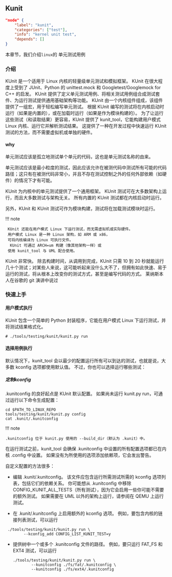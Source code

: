 ## Kunit

```json
"node" {
    "label": "kunit",
    "categories": ["test"],
    "info": "kernel unit test",
    "depends": []
}
```

本章节，我们介绍`linux`的 单元测试用例 





### 介绍

KUnit 是一个适用于 Linux 内核的轻量级单元测试和模拟框架。 KUnit 在很大程度上受到了 JUnit、Python 的 unittest.mock 和 Googletest/Googlemock for C++ 的启发。 KUnit 提供了定义单元测试用例、将相关测试用例组合成测试套件、为运行测试提供通用基础架构等功能。 KUnit 由一个内核组件组成，该组件提供了一组宏，用于轻松编写单元测试。 根据 KUnit 编写的测试将在内核启动时运行（如果是内置的），或在加载时运行（如果是作为模块构建的）。 为了让运行这些测试（和读取结果）更容易，KUnit 提供了 kunit_tool，它能构建用户模式 Linux 内核、运行它并解析测试结果。 这提供了一种在开发过程中快速运行 KUnit 测试的方法，而不需要虚拟机或单独的硬件。





#### why

单元测试应该是孤立地测试单个单元的代码，这也是单元测试名称的由来。 

单元测试应该是最小粒度的测试，因此应该允许在被测代码中测试所有可能的代码路径；这只有在被测代码非常小，并且不存在测试控制之外的任何外部依赖（如硬件）的情况下才有可能。

 KUnit 为内核中的单元测试提供了一个通用框架。 KUnit 测试可在大多数架构上运行，而且大多数测试与架构无关。 所有内置的 KUnit 测试都在内核启动时运行。

 另外，KUnit 和 KUnit 测试可作为模块构建，测试将在加载测试模块时运行。



 !!! note

   

     KUnit 还能在用户模式 Linux 下运行测试，而无需虚拟机或实际硬件。
     用户模式 Linux 是一种 Linux 架构，如 ARM 或 x86，
     可将内核编译为 Linux 可执行文件。
      KUnit 可通过 ARCH=um 构建（像其他架构一样）或
     使用 kunit_tool 与 UML 配合使用。

KUnit 非常快。 除去构建时间，从调用到完成，KUnit 只需 10 到 20 秒就能运行几十个测试；对某些人来说，这可能听起来没什么大不了，但拥有如此快速、易于运行的测试，将从根本上改变你的测试方式，甚至是编写代码的方式。 莱纳斯本人在谷歌的 git 演讲中说过



### 快速上手



#### 用户模式执行

KUnit 包含一个简单的 Python 封装程序，它能在用户模式 Linux 下运行测试，并将测试结果格式化。 

```shell
# ./tools/testing/kunit/kunit.py run

```



#### 选择用例执行

默认情况下，kunit_tool 会以最少的配置运行所有可以到达的测试，也就是说，大多数 kconfig 选项都使用默认值。 不过，你也可以选择运行哪些测试：

##### 定制kconfig

.kunitconfig 的良好起点是 KUnit 默认配置。 如果尚未运行 kunit.py run，可通过运行以下命令生成配置：

```shell
cd $PATH_TO_LINUX_REPO
tools/testing/kunit/kunit.py config
cat .kunit/.kunitconfig
```



 !!! note

  

    .kunitconfig 位于 kunit.py 使用的 --build_dir（默认为 .kunit）中。
    
    

在运行测试之前，kunit_tool 会确保 .kunitconfig 中设置的所有配置选项都已在内核 .config 中设置。 如果没有为所使用的选项添加依赖项，它会发出警告。



自定义配置的方法很多：

- 编辑 .kunit/.kunitconfig。 该文件应包含运行所需测试所需的 kconfig 选项列表，包括它们的依赖关系。 你可能想从 .kunitconfig 中移除 CONFIG_KUNIT_ALL_TESTS（所有测试），因为它会启用一些你可能不需要的额外测试。 如果需要在 UML 以外的架构上运行，请参阅在 QEMU 上运行测试。

- 在 .kunit/.kunitconfig 上启用额外的 kconfig 选项。 例如，要包含内核的链接列表测试，可以运行

```shell
 ./tools/testing/kunit/kunit.py run \
        --kconfig_add CONFIG_LIST_KUNIT_TEST=y
```

- 提供树中一个或多个 .kunitconfig 文件的路径。 例如，要只运行 FAT_FS 和 EXT4 测试，可以运行
  
  ```shell
  ./tools/testing/kunit/kunit.py run \
          --kunitconfig ./fs/fat/.kunitconfig \
          --kunitconfig ./fs/ext4/.kunitconfig
  ```


